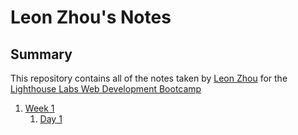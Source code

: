 # Leon Zhou's Notes
## Summary 

This repository contains all of the notes taken by [Leon Zhou](https://github.com/LeonXZhou) for the [Lighthouse Labs Web Development Bootcamp](https://www.lighthouselabs.ca/)

1. [Week 1](/Week_1)
    1. [Day 1](/Week_1/Day_1)
